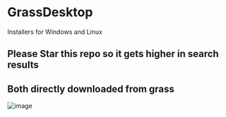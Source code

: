 # GrassDesktop
Installers for Windows and Linux


## Please Star this repo so it gets higher in search results


## Both directly downloaded from grass
![image](https://github.com/user-attachments/assets/4a4bb813-db6a-4845-91d5-45d3a4d0c157)
